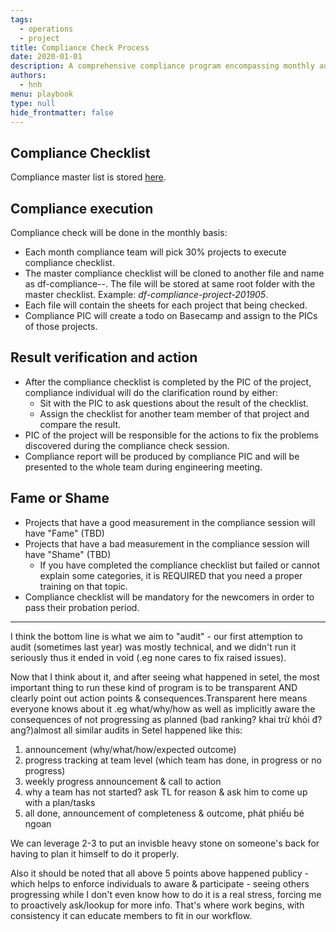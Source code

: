 ```yaml
---
tags: 
  - operations
  - project
title: Compliance Check Process
date: 2020-01-01
description: A comprehensive compliance program encompassing monthly audits, transparent progress tracking, and consequences for non-compliance, aiming to foster accountability and transparency within the team.
authors: 
  - hnh
menu: playbook
type: null
hide_frontmatter: false
---
```


## Compliance Checklist
Compliance master list is stored [here](https://docs.google.com/spreadsheets/d/16HtA3skVpEdDpuJ9UEkPb5Ae_SK6IiJ5Czfl_94XqN4/edit#gid=449337167).

## Compliance execution
Compliance check will be done in the monthly basis:

- Each month compliance team will pick 30% projects to execute compliance checklist.
- The master compliance checklist will be cloned to another file and name as df-compliance-<field-where-executed>-<yyyy><mm>. The file will be stored at same root folder with the master checklist.
Example: *df-compliance-project-201905*.
- Each file will contain the sheets for each project that being checked.
- Compliance PIC will create a todo on Basecamp and assign to the PICs of those projects.

## Result verification and action
- After the compliance checklist is completed by the PIC of the project, compliance individual will do the clarification round by either:
    - Sit with the PIC to ask questions about the result of the checklist.
    - Assign the checklist for another team member of that project and compare the result.
- PIC of the project will be responsible for the actions to fix the problems discovered during the compliance check session.
- Compliance report will be produced by compliance PIC and will be presented to the whole team during engineering meeting.

## Fame or Shame
- Projects that have a good measurement in the compliance session will have "Fame" (TBD)
- Projects that have a bad measurement in the compliance session will have "Shame" (TBD)
    - If you have completed the compliance checklist but failed or cannot explain some categories, it is REQUIRED that you need a proper training on that topic.
- Compliance checklist will be mandatory for the newcomers in order to pass their probation period.

---

I think the bottom line is what we aim to "audit" - our first attemption to audit (sometimes last year) was mostly technical, and we didn't run it seriously thus it ended in void (.eg none cares to fix raised issues).

Now that I think about it, and after seeing what happened in setel, the most important thing to run these kind of program is to be transparent AND clearly point out action points & consequences.Transparent here means everyone knows about it .eg what/why/how as well as implicitly aware the consequences of not progressing as planned (bad ranking? khai trừ khỏi đ?ang?)almost all similar audits in Setel happened like this:

1. announcement (why/what/how/expected outcome)
2. progress tracking at team level (which team has done, in progress or no progress)
3. weekly progress announcement & call to action
4. why a team has not started? ask TL for reason & ask him to come up with a plan/tasks
5. all done, announcement of completeness & outcome, phát phiếu bé ngoan

We can leverage 2-3 to put an invisble heavy stone on someone's back for having to plan it himself to do it properly.

Also it should be noted that all above 5 points above happened publicy - which helps to enforce individuals to aware & participate - seeing others progressing while I don't even know how to do it is a real stress, forcing me to proactively ask/lookup for more info. That's where work begins, with consistency it can educate members to fit in our workflow.
